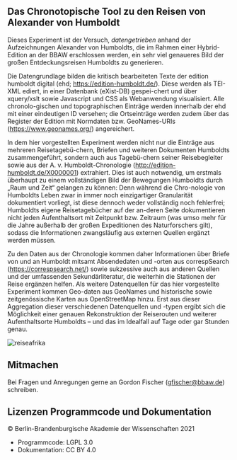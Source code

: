 ## Das Chronotopische Tool zu den Reisen von Alexander von Humboldt

Dieses Experiment ist der Versuch, *datengetrieben* anhand der Aufzeichnungen Alexander von Humboldts, die im Rahmen einer Hybrid-Edition an der BBAW erschlossen werden, ein sehr viel genaueres Bild der großen Entdeckungsreisen Humboldts zu generieren.  

Die Datengrundlage bilden die kritisch bearbeiteten Texte der edition humboldt digital (ehd; https://edition-humboldt.de/). Diese werden als TEI-XML ediert, in einer Datenbank (eXist-DB) gespei-chert und über xquery/xslt sowie Javascript und CSS als Webanwendung visualisiert. Alle chronolo-gischen und topographischen Einträge werden innerhalb der ehd mit einer eindeutigen ID versehen; die Ortseinträge werden zudem über das Register der Edition mit Normdaten bzw. GeoNames-URIs (https://www.geonames.org/) angereichert.   

In dem hier vorgestellten Experiment werden nicht nur die Einträge aus mehreren Reisetagebü-chern, Briefen und weiteren Dokumenten Humboldts zusammengeführt, sondern auch aus Tagebü-chern seiner Reisebegleiter sowie aus der A. v. Humboldt-Chronologie (http://edition-humboldt.de/X0000001) extrahiert. Dies ist auch notwendig, um erstmals überhaupt zu einem vollständigen Bild der Bewegungen Humboldts durch „Raum und Zeit“ gelangen zu können: Denn während die Chro-nologie von Humboldts Leben zwar in immer noch einzigartiger Granularität dokumentiert vorliegt, ist diese dennoch weder vollständig noch fehlerfrei; Humboldts eigene Reisetagebücher auf der an-deren Seite dokumentieren nicht jeden Aufenthaltsort mit Zeitpunkt bzw. Zeitraum (was umso mehr für die Jahre außerhalb der großen Expeditionen des Naturforschers gilt), sodass die Informationen zwangsläufig aus externen Quellen ergänzt werden müssen.   

Zu den Daten aus der Chronologie kommen daher Informationen über Briefe von und an Humboldt mitsamt Absendedaten und -orten aus correspSearch (https://correspsearch.net/) sowie sukzessive auch aus anderen Quellen und der umfassenden Sekundärliteratur, die weiterhin die Stationen der Reise ergänzen helfen. Als weitere Datenquellen für das hier vorgestellte Experiment kommen Geo-daten aus GeoNames und historische sowie zeitgenössische Karten aus OpenStreetMap hinzu. Erst aus dieser Aggregation dieser verschiedenen Datenquellen und -typen ergibt sich die Möglichkeit einer genauen Rekonstruktion der Reiserouten und weiterer Aufenthaltsorte Humboldts – und das im Idealfall auf Tage oder gar Stunden genau.   

![reiseafrika](https://user-images.githubusercontent.com/54958922/204593421-4f5408e4-8d5a-4590-94a8-16d7a7607e36.jpg)


  
## Mitmachen

Bei Fragen und Anregungen gerne an Gordon Fischer (gfischer@bbaw.de) schreiben. 


## Lizenzen Programmcode und Dokumentation

© Berlin-Brandenburgische Akademie der Wissenschaften 2021

* Programmcode: LGPL 3.0
* Dokumentation: CC BY 4.0
